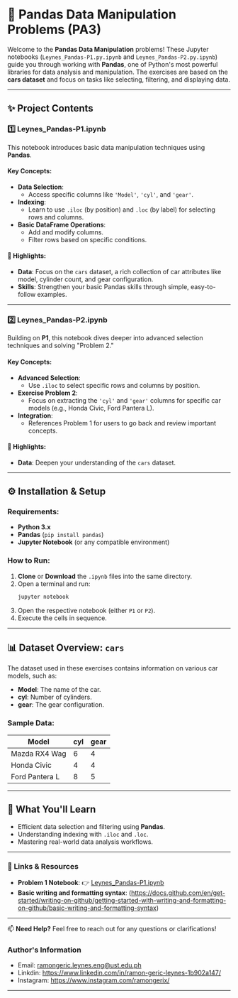 # 🐼 Pandas Data Manipulation Problems (PA3)

Welcome to the **Pandas Data Manipulation** problems! These Jupyter notebooks (`Leynes_Pandas-P1.py.ipynb` and `Leynes_Pandas-P2.py.ipynb`) guide you through working with **Pandas**, one of Python's most powerful libraries for data analysis and manipulation. The exercises are based on the **cars dataset** and focus on tasks like selecting, filtering, and displaying data.

---

## ✨ Project Contents

### 1️⃣ **Leynes_Pandas-P1.ipynb**

This notebook introduces basic data manipulation techniques using **Pandas**.

#### Key Concepts:
- **Data Selection**:
  - Access specific columns like `'Model'`, `'cyl'`, and `'gear'`.
- **Indexing**:
  - Learn to use `.iloc` (by position) and `.loc` (by label) for selecting rows and columns.
- **Basic DataFrame Operations**:
  - Add and modify columns.
  - Filter rows based on specific conditions.

#### 🚀 Highlights:
- **Data**: Focus on the `cars` dataset, a rich collection of car attributes like model, cylinder count, and gear configuration.
- **Skills**: Strengthen your basic Pandas skills through simple, easy-to-follow examples.

---

### 2️⃣ **Leynes_Pandas-P2.ipynb**

Building on **P1**, this notebook dives deeper into advanced selection techniques and solving "Problem 2."

#### Key Concepts:
- **Advanced Selection**:
  - Use `.iloc` to select specific rows and columns by position.
- **Exercise Problem 2**:
  - Focus on extracting the `'cyl'` and `'gear'` columns for specific car models (e.g., Honda Civic, Ford Pantera L).
- **Integration**: 
  - References Problem 1 for users to go back and review important concepts.

#### 🚀 Highlights:
- **Data**: Deepen your understanding of the `cars` dataset.


---

## ⚙️ Installation & Setup

### Requirements:
- **Python 3.x**
- **Pandas** (`pip install pandas`)
- **Jupyter Notebook** (or any compatible environment)

### How to Run:
1. **Clone** or **Download** the `.ipynb` files into the same directory.
2. Open a terminal and run:
   ```bash
   jupyter notebook
   ```
3. Open the respective notebook (either `P1` or `P2`).
4. Execute the cells in sequence.

---

## 📊 Dataset Overview: `cars`
The dataset used in these exercises contains information on various car models, such as:
- **Model**: The name of the car.
- **cyl**: Number of cylinders.
- **gear**: The gear configuration.

### Sample Data:
| Model          | cyl | gear |
|----------------|-----|------|
| Mazda RX4 Wag  | 6   | 4    |
| Honda Civic    | 4   | 4    |
| Ford Pantera L | 8   | 5    |

---

## 🌟 What You'll Learn

- Efficient data selection and filtering using **Pandas**.
- Understanding indexing with `.iloc` and `.loc`.
- Mastering real-world data analysis workflows.

---

### 📎 Links & Resources

- **Problem 1 Notebook**: 👉 [Leynes_Pandas-P1.ipynb](https://github.com/ramongerix/ECE2112-EX3/blob/main/Leynes_Pandas-P1.py.ipynb)
- **Basic writing and formatting syntax**: (https://docs.github.com/en/get-started/writing-on-github/getting-started-with-writing-and-formatting-on-github/basic-writing-and-formatting-syntax)
  
  
---

📫 **Need Help?** Feel free to reach out for any questions or clarifications!
### Author's Information
- Email: ramongeric.leynes.eng@ust.edu.ph
- Linkdin: https://www.linkedin.com/in/ramon-geric-leynes-1b902a147/
- Instagram: https://www.instagram.com/ramongerix/

---
